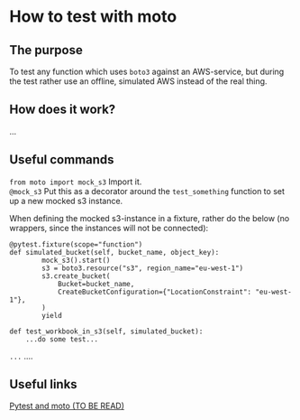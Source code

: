 # How to test with moto

## The purpose
To test any function which uses `boto3` against an AWS-service, but during the test rather use an offline, simulated AWS instead of the real thing.

## How does it work?
...

## Useful commands
`from moto import mock_s3` Import it.  
`@mock_s3` Put this as a decorator around the `test_something` function to set up a new mocked s3 instance.  

When defining the mocked s3-instance in a fixture, rather do the below (no wrappers, since the instances will not be connected):
```
@pytest.fixture(scope="function")
def simulated_bucket(self, bucket_name, object_key):
        mock_s3().start()
        s3 = boto3.resource("s3", region_name="eu-west-1")
        s3.create_bucket(
            Bucket=bucket_name,
            CreateBucketConfiguration={"LocationConstraint": "eu-west-1"},
        )
        yield

def test_workbook_in_s3(self, simulated_bucket):
    ...do some test...
```

`...`  ....  

## Useful links
[Pytest and moto (TO BE READ)](https://medium.com/@tensoriot/unit-testing-with-pytest-and-moto-e94fc2eefe7a)  
